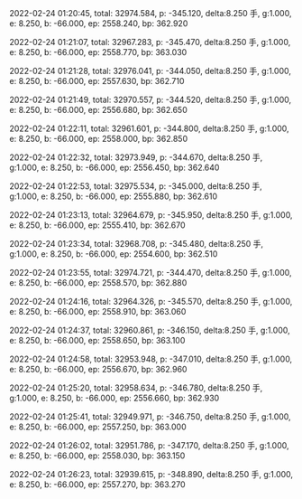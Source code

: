 2022-02-24 01:20:45, total: 32974.584, p: -345.120, delta:8.250 手, g:1.000, e: 8.250, b: -66.000, ep: 2558.240, bp: 362.920

2022-02-24 01:21:07, total: 32967.283, p: -345.470, delta:8.250 手, g:1.000, e: 8.250, b: -66.000, ep: 2558.770, bp: 363.030

2022-02-24 01:21:28, total: 32976.041, p: -344.050, delta:8.250 手, g:1.000, e: 8.250, b: -66.000, ep: 2557.630, bp: 362.710

2022-02-24 01:21:49, total: 32970.557, p: -344.520, delta:8.250 手, g:1.000, e: 8.250, b: -66.000, ep: 2556.680, bp: 362.650

2022-02-24 01:22:11, total: 32961.601, p: -344.800, delta:8.250 手, g:1.000, e: 8.250, b: -66.000, ep: 2558.000, bp: 362.850

2022-02-24 01:22:32, total: 32973.949, p: -344.670, delta:8.250 手, g:1.000, e: 8.250, b: -66.000, ep: 2556.450, bp: 362.640

2022-02-24 01:22:53, total: 32975.534, p: -345.000, delta:8.250 手, g:1.000, e: 8.250, b: -66.000, ep: 2555.880, bp: 362.610

2022-02-24 01:23:13, total: 32964.679, p: -345.950, delta:8.250 手, g:1.000, e: 8.250, b: -66.000, ep: 2555.410, bp: 362.670

2022-02-24 01:23:34, total: 32968.708, p: -345.480, delta:8.250 手, g:1.000, e: 8.250, b: -66.000, ep: 2554.600, bp: 362.510

2022-02-24 01:23:55, total: 32974.721, p: -344.470, delta:8.250 手, g:1.000, e: 8.250, b: -66.000, ep: 2558.570, bp: 362.880

2022-02-24 01:24:16, total: 32964.326, p: -345.570, delta:8.250 手, g:1.000, e: 8.250, b: -66.000, ep: 2558.910, bp: 363.060

2022-02-24 01:24:37, total: 32960.861, p: -346.150, delta:8.250 手, g:1.000, e: 8.250, b: -66.000, ep: 2558.650, bp: 363.100

2022-02-24 01:24:58, total: 32953.948, p: -347.010, delta:8.250 手, g:1.000, e: 8.250, b: -66.000, ep: 2556.670, bp: 362.960

2022-02-24 01:25:20, total: 32958.634, p: -346.780, delta:8.250 手, g:1.000, e: 8.250, b: -66.000, ep: 2556.660, bp: 362.930

2022-02-24 01:25:41, total: 32949.971, p: -346.750, delta:8.250 手, g:1.000, e: 8.250, b: -66.000, ep: 2557.250, bp: 363.000

2022-02-24 01:26:02, total: 32951.786, p: -347.170, delta:8.250 手, g:1.000, e: 8.250, b: -66.000, ep: 2558.030, bp: 363.150

2022-02-24 01:26:23, total: 32939.615, p: -348.890, delta:8.250 手, g:1.000, e: 8.250, b: -66.000, ep: 2557.270, bp: 363.270